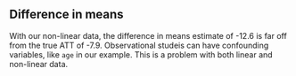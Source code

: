 ## Difference in means

With our non-linear data, the difference in means estimate of -12.6 is far off from the true ATT of -7.9. Observational studeis can have confounding variables, like `age` in our example. This is a problem with both linear and non-linear data. 
